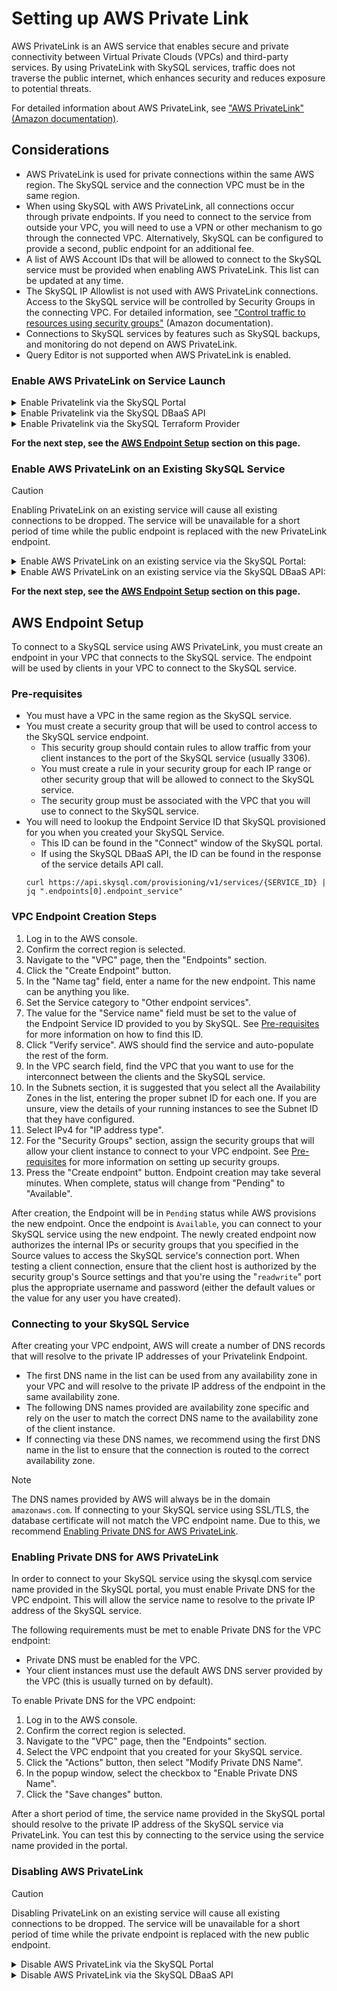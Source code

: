 # Setting up AWS Private Link


AWS PrivateLink is an AWS service that enables secure and private connectivity between Virtual Private Clouds (VPCs) and third-party services. By using PrivateLink with SkySQL services, traffic does not traverse the public internet, which enhances security and reduces exposure to potential threats.

For detailed information about AWS PrivateLink, see ["AWS PrivateLink" (Amazon documentation)](https://aws.amazon.com/privatelink/).


## **Considerations**

- AWS PrivateLink is used for private connections within the same AWS region.  The SkySQL service and the connection VPC must be in the same region.
- When using SkySQL with AWS PrivateLink, all connections occur through private endpoints.  If you need to connect to the service from outside your VPC, you will need to use a VPN or other mechanism to go through the connected VPC.  Alternatively, SkySQL can be configured to provide a second, public endpoint for an additional fee.
- A list of AWS Account IDs that will be allowed to connect to the SkySQL service must be provided when enabling AWS PrivateLink.  This list can be updated at any time.
- The SkySQL IP Allowlist is not used with AWS PrivateLink connections.  Access to the SkySQL service will be controlled by Security Groups in the connecting VPC. For detailed information, see ["Control traffic to resources using security groups"](https://docs.aws.amazon.com/vpc/latest/userguide/VPC_SecurityGroups.html) (Amazon documentation).
- Connections to SkySQL services by features such as SkySQL backups, and monitoring do not depend on AWS PrivateLink.
- Query Editor is not supported when AWS PrivateLink is enabled.


### **Enable AWS PrivateLink on Service Launch**

<details>
<summary>Enable Privatelink via the SkySQL Portal</summary>
<br>

To enable AWS PrivateLink when launching a new service via the SkySQL Portal select the 'Enable Private link' option in the 'Security' section.
After the service completes provisioning, you will see a new option to "Set up Private Link" in the service's context menu. Click this option to add one or more AWS account IDs to the allowlist.

</details>

<details>
<summary>Enable Privatelink via the SkySQL DBaaS API</summary>
<br>

To enable AWS PrivateLink when launching a new service via the SkySQL DBaaS API, add the `endpoint_mechanism` and `endpoint_allowed_accounts` attributes to service creation JSON payload.

```
{
  "name": "my-skysql-service",
  ...
  "endpoint_mechanism": "privateconnect",
  "allowed_accounts": [
    "AWS-ACCOUNT-ID-1",
    "AWS-ACCOUNT-ID-2"
  ]
}
```
- The `endpoint_mechanism` field must be set to `privateconnect`
- The `endpoint_allowed_accounts` field must be set to a JSON array of one or more customer account IDs in AWS that will be allowed to establish a private connection to the SkySQL service.

For more information on using the SkySQL DBaaS API, see ["SkySQL DBaaS API"](https://apidocs.skysql.com/#/Services/post_provisioning_v1_services).
</details>

<details>
<summary>Enable Privatelink via the SkySQL Terraform Provider</summary>
<br>

To enable AWS PrivateLink when launching a new service via the SkySQL DBaaS API, set the `endpoint_mechanism` and `endpoint_allowed_accounts` attributes on the `skysql_service` resource.

```hcl
resource "skysql_service" "example" {
  name                      = "my-skysql-service"
  ...
  endpoint_mechanism        = "privateconnect"
  endpoint_allowed_accounts = ["123456789012"]
}
```

- The `endpoint_mechanism` field must be set to `privateconnect`
- The `endpoint_allowed_accounts` field must be set to a list of one or more customer account IDs in AWS that will be allowed to establish a private connection to the SkySQL service.

A complete example Terraform template that creates a new SkySQL service with AWS PrivateLink enabled can be found in the [terraform provider examples](https://github.com/skysqlinc/terraform-provider-skysql/tree/main/examples/privateconnect).


For more information on using the SkySQL Terraform Provider, see ["SkySQL Terraform Provider"](https://registry.terraform.io/providers/skysqlinc/skysql/latest/docs).

</details>

**For the next step, see the [AWS Endpoint Setup](#aws-endpoint-setup) section on this page.**


### **Enable AWS PrivateLink on an Existing SkySQL Service**

> [!CAUTION]
> Enabling PrivateLink on an existing service will cause all existing connections to be dropped.  The service will be unavailable for a short period of time while the public endpoint is replaced with the new PrivateLink endpoint.

<details>
<summary>Enable AWS PrivateLink on an existing service via the SkySQL Portal:</summary>
<br>

1. Log in to the SkySQL Portal
2. Click the "MANAGE" button (on the right) for the desired service.
3. In the context menu, choose the "Set up AWS PrivateLink" menu item.
4. In the popup window, add one or more AWS account IDs.
5. Click the "OK" button to confirm this operation.

</details>

<details>
<summary>Enable AWS PrivateLink on an existing service via the SkySQL DBaaS API:</summary>
<br>

To enable AWS PrivateLink on an existing service, you will need to update the service endpoints with a payload similar to the following:

```json
[
  {
    "mechanism": "privateconnect",
    "allowed_accounts": [
      "AWS-ACCOUNT-ID-1",
      "AWS-ACCOUNT-ID-2"
    ]
  }
]
```

This payload should then be sent to the API `PATCH` https://api.skysql.com/provisioning/v1/services/{SERVICE_ID}/endpoints where `{SERVICE_ID}` is the ID of the service you are updating.
For more information on using the SkySQL DBaaS API, see ["SkySQL DBaaS API"](https://apidocs.skysql.com/#/Services/patch_provisioning_v1_services__service_id__endpoints).

</details>

**For the next step, see the [AWS Endpoint Setup](#aws-endpoint-setup) section on this page.**


## AWS Endpoint Setup

To connect to a SkySQL service using AWS PrivateLink, you must create an endpoint in your VPC that connects to the SkySQL service. The endpoint will be used by clients in your VPC to connect to the SkySQL service.

### Pre-requisites
- You must have a VPC in the same region as the SkySQL service.
- You must create a security group that will be used to control access to the SkySQL service endpoint.
    - This security group should contain rules to allow traffic from your client instances to the port of the SkySQL service (usually 3306).
    - You must create a rule in your security group for each IP range or other security group that will be allowed to connect to the SkySQL service.
    - The security group must be associated with the VPC that you will use to connect to the SkySQL service.
- You will need to lookup the Endpoint Service ID that SkySQL provisioned for you when you created your SkySQL Service.
    - This ID can be found in the "Connect" window of the SkySQL portal.
    - If using the SkySQL DBaaS API, the ID can be found in the response of the service details API call.
    ```
    curl https://api.skysql.com/provisioning/v1/services/{SERVICE_ID} | jq ".endpoints[0].endpoint_service"
    ```

### VPC Endpoint Creation Steps

1. Log in to the AWS console.
2. Confirm the correct region is selected.
3. Navigate to the "VPC" page, then the "Endpoints" section.
4. Click the "Create Endpoint" button.
5. In the "Name tag" field, enter a name for the new endpoint. This name can be anything you like.
6. Set the Service category to "Other endpoint services".
7. The value for the "Service name" field must be set to the value of the Endpoint Service ID provided to you by SkySQL. See [Pre-requisites](#pre-requisites) for more information on how to find this ID.
8. Click "Verify service". AWS should find the service and auto-populate the rest of the form.
9. In the VPC search field, find the VPC that you want to use for the interconnect between the clients and the SkySQL service.
10. In the Subnets section, it is suggested that you select all the Availability Zones in the list, entering the proper subnet ID for each one. If you are unsure, view the details of your running instances to see the Subnet ID that they have configured.
11. Select IPv4 for "IP address type".
12. For the "Security Groups" section, assign the security groups that will allow your client instance to connect to your VPC endpoint.  See [Pre-requisites](#pre-requisites) for more information on setting up security groups.
13. Press the "Create endpoint" button. Endpoint creation may take several minutes. When complete, status will change from "Pending" to "Available".

After creation, the Endpoint will be in `Pending` status while AWS provisions the new endpoint.  Once the endpoint is `Available`, you can connect to your SkySQL service using the new endpoint.
The newly created endpoint now authorizes the internal IPs or security groups that you specified in the Source values to access the SkySQL service's connection port. When testing a client connection, ensure that the client host is authorized by the security group's Source settings and that you're using the "`readwrite`" port plus the appropriate username and password (either the default values or the value for any user you have created).


### Connecting to your SkySQL Service

After creating your VPC endpoint, AWS will create a number of DNS records that will resolve to the private IP addresses of your Privatelink Endpoint.
- The first DNS name in the list can be used from any availability zone in your VPC and will resolve to the private IP address of the endpoint in the same availability zone.
- The following DNS names provided are availability zone specific and rely on the user to match the correct DNS name to the availability zone of the client instance.
- If connecting via these DNS names, we recommend using the first DNS name in the list to ensure that the connection is routed to the correct availability zone.


> [!NOTE]
> The DNS names provided by AWS will always be in the domain `amazonaws.com`.  If connecting to your SkySQL service using SSL/TLS, the database certificate will not match the VPC endpoint name.  Due to this, we recommend [Enabling Private DNS for AWS PrivateLink](#enabling-private-dns-for-aws-privatelink).


### Enabling Private DNS for AWS PrivateLink

In order to connect to your SkySQL service using the skysql.com service name provided in the SkySQL portal, you must enable Private DNS for the VPC endpoint.  This will allow the service name to resolve to the private IP address of the SkySQL service.

The following requirements must be met to enable Private DNS for the VPC endpoint:
- Private DNS must be enabled for the VPC.
- Your client instances must use the default AWS DNS server provided by the VPC (this is usually turned on by default).

To enable Private DNS for the VPC endpoint:
1. Log in to the AWS console.
2. Confirm the correct region is selected.
3. Navigate to the "VPC" page, then the "Endpoints" section.
4. Select the VPC endpoint that you created for your SkySQL service.
5. Click the "Actions" button, then select "Modify Private DNS Name".
6. In the popup window, select the checkbox to "Enable Private DNS Name".
7. Click the "Save changes" button.

After a short period of time, the service name provided in the SkySQL portal should resolve to the private IP address of the SkySQL service via PrivateLink.  You can test this by connecting to the service using the service name provided in the portal.


### **Disabling AWS PrivateLink**

> [!CAUTION]
> Disabling PrivateLink on an existing service will cause all existing connections to be dropped.  The service will be unavailable for a short period of time while the private endpoint is replaced with the new public endpoint.

<details>
<summary>Disable AWS PrivateLink via the SkySQL Portal</summary>
<br>

1. Visit the [SkySQL Portal](https://app.skysql.com/)
2. Find the service that you would like to modify.
3. Click "MANAGE" on the far right side of the service listing.
4. In the context menu, select "Manage PrivateLink".
5. In the popup window, click "I want to disconnect my Private Link".
6. In the popup window, select "Disconnect".
7. Since the service's allowlist was cleared when AWS PrivateLink was previously enabled, you will need to [update the allowlist](../Security/Configuring%20Firewall.md) to allow clients to connect after disabling PrivateLink.

</details>

<details>
<summary>Disable AWS PrivateLink via the SkySQL DBaaS API</summary>
<br>

To disable AWS PrivateLink on an existing service, you will need to update the service endpoints with a payload similar to the following:

```json
[
  {
    "mechanism": "nlb"
  }
]
```

This payload should then be sent to the API `PATCH` https://api.skysql.com/provisioning/v1/services/{SERVICE_ID}/endpoints where `{SERVICE_ID}` is the ID of the service you are updating.
For more information on using the SkySQL DBaaS API, see ["SkySQL DBaaS API"](https://apidocs.skysql.com/#/Services/patch_provisioning_v1_services__service_id__endpoints).

</details>
